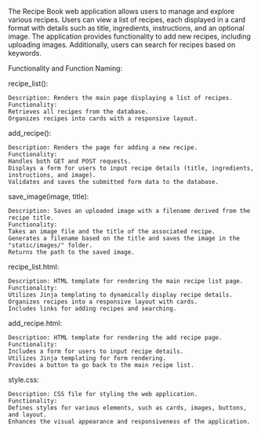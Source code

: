 The Recipe Book web application allows users to manage and explore various recipes. Users can view a list of recipes, each displayed in a card format with details such as title, ingredients, instructions, and an optional image. The application provides functionality to add new recipes, including uploading images. Additionally, users can search for recipes based on keywords.

Functionality and Function Naming:

recipe_list():

    Description: Renders the main page displaying a list of recipes.
    Functionality:
    Retrieves all recipes from the database.
    Organizes recipes into cards with a responsive layout.

add_recipe():

    Description: Renders the page for adding a new recipe.
    Functionality:
    Handles both GET and POST requests.
    Displays a form for users to input recipe details (title, ingredients, instructions, and image).
    Validates and saves the submitted form data to the database.

save_image(image, title):

    Description: Saves an uploaded image with a filename derived from the recipe title.
    Functionality:
    Takes an image file and the title of the associated recipe.
    Generates a filename based on the title and saves the image in the "static/images/" folder.
    Returns the path to the saved image.

recipe_list.html:

    Description: HTML template for rendering the main recipe list page.
    Functionality:
    Utilizes Jinja templating to dynamically display recipe details.
    Organizes recipes into a responsive layout with cards.
    Includes links for adding recipes and searching.

add_recipe.html:

    Description: HTML template for rendering the add recipe page.
    Functionality:
    Includes a form for users to input recipe details.
    Utilizes Jinja templating for form rendering.
    Provides a button to go back to the main recipe list.

style.css:

    Description: CSS file for styling the web application.
    Functionality:
    Defines styles for various elements, such as cards, images, buttons, and layout.
    Enhances the visual appearance and responsiveness of the application.

